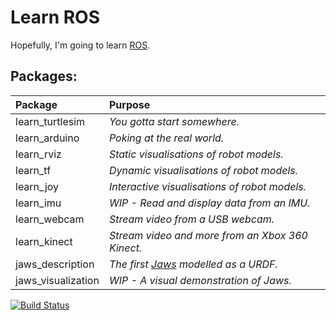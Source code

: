 Learn ROS
=========

Hopefully, I'm going to learn [ROS](http://www.ros.org/).

Packages:
---------

Package            | Purpose
:------------------|:----------------------------
learn_turtlesim    | *You gotta start somewhere.*
learn_arduino      | *Poking at the real world.*
learn_rviz         | *Static visualisations of robot models.*
learn_tf           | *Dynamic visualisations of robot models.*
learn_joy          | *Interactive visualisations of robot models.*
learn_imu          | *WIP - Read and display data from an IMU.*
learn_webcam       | *Stream video from a USB webcam.*
learn_kinect       | *Stream video and more from an Xbox 360 Kinect.*
jaws_description   | *The first [Jaws](https://github.com/osu-uwrt/jaws) modelled as a URDF.*
jaws_visualization | *WIP - A visual demonstration of Jaws.*

[![Build Status](https://travis-ci.org/iConor/learn-ros.svg?branch=master)](https://travis-ci.org/iConor/learn-ros)
